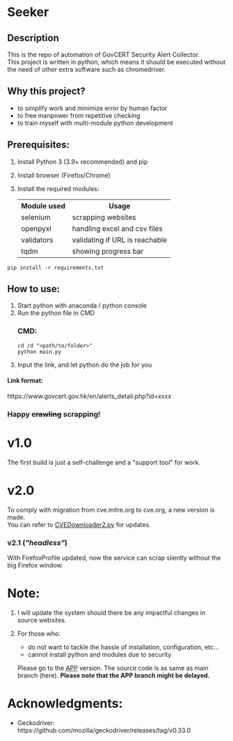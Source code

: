 <h1>Seeker</h1>
<h2>Description</h2>
<p>This is the repo of automation of GovCERT Security Alert Collector. <br>This project is written in python, which means it should be executed without the need of other extra software such as chromedriver.</p>
<h2>Why this project?</h2>
<ul>
  <li>to simplify work and minimize error by human factor</li>
  <li>to free manpower from repetitive checking</li>
  <li>to train myself with multi-module python development</li>
</ul>

<h2>Prerequisites:</h2>
<ol>
  <li>
    <p>Install Python 3 (3.9+ recommended) and pip</p>
  </li>
  <li>
    <p>Install browser (Firefox/Chrome)</p>
  </li>
  <li>
    <p>Install the required modules:</p>
    <table>
      <tr>
        <th>Module used</th>
        <th>Usage</th>
      </tr>
      <tr>
        <td>selenium</td>
        <td>scrapping websites</td>
      </tr>
      <tr>
        <td>openpyxl</td>
        <td>handling excel and csv files</td>
      </tr>
      <tr>
        <td>validators</td>
        <td>validating if URL is reachable</td>
      </tr>
      <tr>
        <td>tqdm</td>
        <td>showing progress bar</td>
      </tr>
    </table>   
  </li>
</ol>

```
pip install -r requirements.txt
```

<h2>How to use:</h2>
<ol>
  <li>Start python with anaconda / python console</li>
  <li>Run the python file in CMD</li>
<h3>CMD:</h3>

```console
cd /d "<path/to/folder>"
python main.py
```

  <li>Input the link, and let python do the job for you</li>
</ol>
<h4>Link format:</h4> 
<p>https://www.govcert.gov.hk/en/alerts_detail.php?id=xxxx</p>
<h3>Happy <s>crawling</s> scrapping!</h3>

<h1>v1.0</h1>
<p>The first build is just a self-challenge and a "support tool" for work.</p>

<h1>v2.0</h1>
<p>To comply with migration from cve.mitre.org to cve.org, a new version is made. <br>
You can refer to <a href="/blob/main/modules/CVEDownloader2.py">CVEDownloader2.py</a> for updates.</p>


<h3>v2.1 (<i>"headless"</i>)</h3>
<p>With FirefoxProfile updated, now the service can scrap sliently without the big Firefox window.</p>

<h1>Note:</h1>
<ol>
  <li>
    <p>I will update the system should there be any impactful changes in source websites.</p>
  </li>
  <li>
    <p>For those who:
      <ul>
        <li>do not want to tackle the hassle of installation, configuration, etc...</li>
        <li>cannot install python and modules due to security</li>
      </ul>
      <p>Please go to the <a href="https://github.com/wlchungad/CVEseeker/tree/APP-development">APP</a> version. The source code is as same as main branch (here). <b>Please note that the APP branch might be delayed.</b> </p>
    </p>
  </li>
</ol>

<h1>Acknowledgments:</h1>
<ul>
  <li>
    Geckodriver: <a>https://github.com/mozilla/geckodriver/releases/tag/v0.33.0</a>
  </li>
</ul>